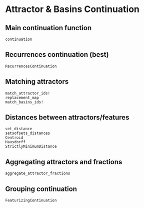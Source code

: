 # Attractor & Basins Continuation


## Main continuation function

```@docs
continuation
```

## Recurrences continuation (best)

```@docs
RecurrencesContinuation
```

## Matching attractors
```@docs
match_attractor_ids!
replacement_map
match_basins_ids!
```

## Distances between attractors/features
```@docs
set_distance
setsofsets_distances
Centroid
Hausdorff
StrictlyMinimumDistance
```

## Aggregating attractors and fractions
```@docs
aggregate_attractor_fractions
```

## Grouping continuation
```@docs
FeaturizingContinuation
```
